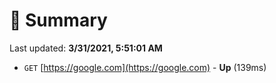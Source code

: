 # 📖 Summary
Last updated: **3/31/2021, 5:51:01 AM**

- `GET` [https://google.com](https://google.com) - **Up** (139ms)
